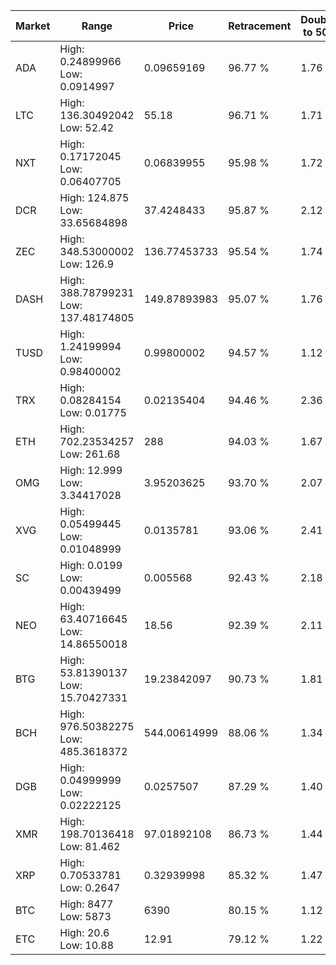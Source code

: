 | Market | Range | Price| Retracement | Doubles to 50% |
| --- | --- | --- | --- | --- |
| ADA | High: 0.24899966<br />Low: 0.0914997 | 0.09659169 | 96.77 % | 1.76 |
| LTC | High: 136.30492042<br />Low: 52.42 | 55.18 | 96.71 % | 1.71 |
| NXT | High: 0.17172045<br />Low: 0.06407705 | 0.06839955 | 95.98 % | 1.72 |
| DCR | High: 124.875<br />Low: 33.65684898 | 37.4248433 | 95.87 % | 2.12 |
| ZEC | High: 348.53000002<br />Low: 126.9 | 136.77453733 | 95.54 % | 1.74 |
| DASH | High: 388.78799231<br />Low: 137.48174805 | 149.87893983 | 95.07 % | 1.76 |
| TUSD | High: 1.24199994<br />Low: 0.98400002 | 0.99800002 | 94.57 % | 1.12 |
| TRX | High: 0.08284154<br />Low: 0.01775 | 0.02135404 | 94.46 % | 2.36 |
| ETH | High: 702.23534257<br />Low: 261.68 | 288 | 94.03 % | 1.67 |
| OMG | High: 12.999<br />Low: 3.34417028 | 3.95203625 | 93.70 % | 2.07 |
| XVG | High: 0.05499445<br />Low: 0.01048999 | 0.0135781 | 93.06 % | 2.41 |
| SC | High: 0.0199<br />Low: 0.00439499 | 0.005568 | 92.43 % | 2.18 |
| NEO | High: 63.40716645<br />Low: 14.86550018 | 18.56 | 92.39 % | 2.11 |
| BTG | High: 53.81390137<br />Low: 15.70427331 | 19.23842097 | 90.73 % | 1.81 |
| BCH | High: 976.50382275<br />Low: 485.3618372 | 544.00614999 | 88.06 % | 1.34 |
| DGB | High: 0.04999999<br />Low: 0.02222125 | 0.0257507 | 87.29 % | 1.40 |
| XMR | High: 198.70136418<br />Low: 81.462 | 97.01892108 | 86.73 % | 1.44 |
| XRP | High: 0.70533781<br />Low: 0.2647 | 0.32939998 | 85.32 % | 1.47 |
| BTC | High: 8477<br />Low: 5873 | 6390 | 80.15 % | 1.12 |
| ETC | High: 20.6<br />Low: 10.88 | 12.91 | 79.12 % | 1.22 |
